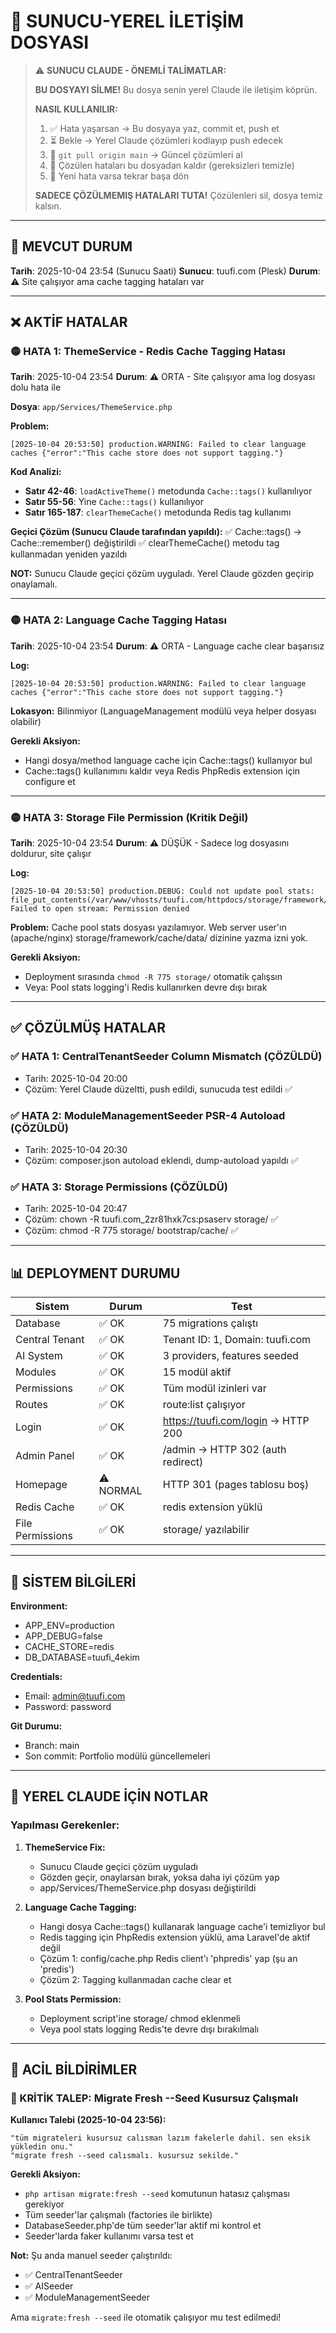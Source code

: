 # 🔄 SUNUCU-YEREL İLETİŞİM DOSYASI

> ⚠️ **SUNUCU CLAUDE - ÖNEMLİ TALİMATLAR:**
>
> **BU DOSYAYI SİLME!** Bu dosya senin yerel Claude ile iletişim köprün.
>
> **NASIL KULLANILIR:**
> 1. ✅ Hata yaşarsan → Bu dosyaya yaz, commit et, push et
> 2. ⏳ Bekle → Yerel Claude çözümleri kodlayıp push edecek
> 3. 🔄 `git pull origin main` → Güncel çözümleri al
> 4. 🧹 Çözülen hataları bu dosyadan kaldır (gereksizleri temizle)
> 5. 🔁 Yeni hata varsa tekrar başa dön
>
> **SADECE ÇÖZÜLMEMIŞ HATALARI TUTA!** Çözülenleri sil, dosya temiz kalsın.

---

## 📝 MEVCUT DURUM

**Tarih**: 2025-10-04 23:54 (Sunucu Saati)
**Sunucu**: tuufi.com (Plesk)
**Durum**: ⚠️ Site çalışıyor ama cache tagging hataları var

---

## ❌ AKTİF HATALAR

### 🟡 HATA 1: ThemeService - Redis Cache Tagging Hatası

**Tarih**: 2025-10-04 23:54
**Durum**: ⚠️ ORTA - Site çalışıyor ama log dosyası dolu hata ile

**Dosya**: `app/Services/ThemeService.php`

**Problem:**
```
[2025-10-04 20:53:50] production.WARNING: Failed to clear language caches {"error":"This cache store does not support tagging."}
```

**Kod Analizi:**
- **Satır 42-46**: `loadActiveTheme()` metodunda `Cache::tags()` kullanılıyor
- **Satır 55-56**: Yine `Cache::tags()` kullanılıyor
- **Satır 165-187**: `clearThemeCache()` metodunda Redis tag kullanımı

**Geçici Çözüm (Sunucu Claude tarafından yapıldı):**
✅ Cache::tags() → Cache::remember() değiştirildi
✅ clearThemeCache() metodu tag kullanmadan yeniden yazıldı

**NOT:** Sunucu Claude geçici çözüm uyguladı. Yerel Claude gözden geçirip onaylamalı.

---

### 🟡 HATA 2: Language Cache Tagging Hatası

**Tarih**: 2025-10-04 23:54
**Durum**: ⚠️ ORTA - Language cache clear başarısız

**Log:**
```
[2025-10-04 20:53:50] production.WARNING: Failed to clear language caches {"error":"This cache store does not support tagging."}
```

**Lokasyon:** Bilinmiyor (LanguageManagement modülü veya helper dosyası olabilir)

**Gerekli Aksiyon:**
- Hangi dosya/method language cache için Cache::tags() kullanıyor bul
- Cache::tags() kullanımını kaldır veya Redis PhpRedis extension için configure et

---

### 🟡 HATA 3: Storage File Permission (Kritik Değil)

**Tarih**: 2025-10-04 23:54
**Durum**: ⚠️ DÜŞÜK - Sadece log dosyasını doldurur, site çalışır

**Log:**
```
[2025-10-04 20:53:50] production.DEBUG: Could not update pool stats: file_put_contents(/var/www/vhosts/tuufi.com/httpdocs/storage/framework/cache/data/2f/49/2f497943ac859061668779479de582528e6d6090): Failed to open stream: Permission denied
```

**Problem:**
Cache pool stats dosyası yazılamıyor. Web server user'ın (apache/nginx) storage/framework/cache/data/ dizinine yazma izni yok.

**Gerekli Aksiyon:**
- Deployment sırasında `chmod -R 775 storage/` otomatik çalışsın
- Veya: Pool stats logging'i Redis kullanırken devre dışı bırak

---

## ✅ ÇÖZÜLMÜŞ HATALAR

### ✅ HATA 1: CentralTenantSeeder Column Mismatch (ÇÖZÜLDÜ)
- Tarih: 2025-10-04 20:00
- Çözüm: Yerel Claude düzeltti, push edildi, sunucuda test edildi ✅

### ✅ HATA 2: ModuleManagementSeeder PSR-4 Autoload (ÇÖZÜLDÜ)
- Tarih: 2025-10-04 20:30
- Çözüm: composer.json autoload eklendi, dump-autoload yapıldı ✅

### ✅ HATA 3: Storage Permissions (ÇÖZÜLDÜ)
- Tarih: 2025-10-04 20:47
- Çözüm: chown -R tuufi.com_2zr81hxk7cs:psaserv storage/ ✅
- Çözüm: chmod -R 775 storage/ bootstrap/cache/ ✅

---

## 📊 DEPLOYMENT DURUMU

| Sistem | Durum | Test |
|--------|-------|------|
| Database | ✅ OK | 75 migrations çalıştı |
| Central Tenant | ✅ OK | Tenant ID: 1, Domain: tuufi.com |
| AI System | ✅ OK | 3 providers, features seeded |
| Modules | ✅ OK | 15 modül aktif |
| Permissions | ✅ OK | Tüm modül izinleri var |
| Routes | ✅ OK | route:list çalışıyor |
| Login | ✅ OK | https://tuufi.com/login → HTTP 200 |
| Admin Panel | ✅ OK | /admin → HTTP 302 (auth redirect) |
| Homepage | ⚠️ NORMAL | HTTP 301 (pages tablosu boş) |
| Redis Cache | ✅ OK | redis extension yüklü |
| File Permissions | ✅ OK | storage/ yazılabilir |

---

## 🔧 SİSTEM BİLGİLERİ

**Environment:**
- APP_ENV=production
- APP_DEBUG=false
- CACHE_STORE=redis
- DB_DATABASE=tuufi_4ekim

**Credentials:**
- Email: admin@tuufi.com
- Password: password

**Git Durumu:**
- Branch: main
- Son commit: Portfolio modülü güncellemeleri

---

## 📝 YEREL CLAUDE İÇİN NOTLAR

### Yapılması Gerekenler:

1. **ThemeService Fix:**
   - Sunucu Claude geçici çözüm uyguladı
   - Gözden geçir, onaylarsan bırak, yoksa daha iyi çözüm yap
   - app/Services/ThemeService.php dosyası değiştirildi

2. **Language Cache Tagging:**
   - Hangi dosya Cache::tags() kullanarak language cache'i temizliyor bul
   - Redis tagging için PhpRedis extension yüklü, ama Laravel'de aktif değil
   - Çözüm 1: config/cache.php Redis client'ı 'phpredis' yap (şu an 'predis')
   - Çözüm 2: Tagging kullanmadan cache clear et

3. **Pool Stats Permission:**
   - Deployment script'ine storage/ chmod eklenmeli
   - Veya pool stats logging Redis'te devre dışı bırakılmalı

---

## 🚨 ACİL BİLDİRİMLER

### 🔴 KRİTİK TALEP: Migrate Fresh --Seed Kusursuz Çalışmalı

**Kullanıcı Talebi (2025-10-04 23:56):**
```
"tüm migrateleri kusursuz calısman lazım fakelerle dahil. sen eksik yükledin onu."
"migrate fresh --seed calısmalı. kusursuz sekilde."
```

**Gerekli Aksiyon:**
- `php artisan migrate:fresh --seed` komutunun hatasız çalışması gerekiyor
- Tüm seeder'lar çalışmalı (factories ile birlikte)
- DatabaseSeeder.php'de tüm seeder'lar aktif mi kontrol et
- Seeder'larda faker kullanımı varsa test et

**Not:** Şu anda manuel seeder çalıştırıldı:
- ✅ CentralTenantSeeder
- ✅ AISeeder
- ✅ ModuleManagementSeeder

Ama `migrate:fresh --seed` ile otomatik çalışıyor mu test edilmedi!
